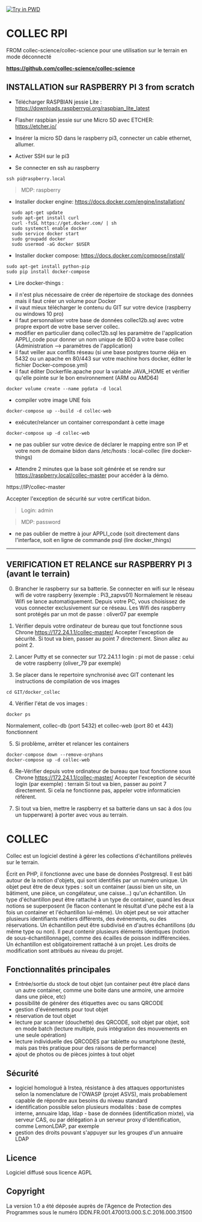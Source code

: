 
[![Try in PWD](https://cdn.rawgit.com/play-with-docker/stacks/cff22438/assets/images/button.png)](http://play-with-docker.com?stack=https://raw.githubusercontent.com/collec-science/docker-collec/master/docker-compose.yml)

COLLEC RPI
============

FROM collec-science/collec-science pour une utilisation sur le terrain en mode déconnecté

**https://github.com/collec-science/collec-science**


INSTALLATION sur RASPBERRY PI 3 from scratch
------------

* Télécharger RASPBIAN jessie Lite : https://downloads.raspberrypi.org/raspbian_lite_latest

* Flasher raspbian jessie sur une Micro SD avec ETCHER: https://etcher.io/

* Insérer la micro SD dans le raspberry pi3, connecter un cable ethernet, allumer.

* Activer SSH sur le pi3

* Se connecter en ssh au raspberry

```
ssh pi@raspberry.local
```

> MDP: raspberry

* Installer docker engine: https://docs.docker.com/engine/installation/

```
  sudo apt-get update
  sudo apt-get install curl
  curl -fsSL https://get.docker.com/ | sh
  sudo systemctl enable docker
  sudo service docker start
  sudo groupadd docker
  sudo usermod -aG docker $USER
```

* Installer docker compose: https://docs.docker.com/compose/install/

```
sudo apt-get install python-pip
sudo pip install docker-compose
```

* Lire docker-things :

- il n'est plus nécessaire de créer de répertoire de stockage des données mais il faut créer un volume pour Docker
- il vaut mieux télécharger le contenu du GIT sur votre device (raspberry ou windows 10 pro)
- il faut personnaliser votre base de données collec12b.sql avec votre propre export de votre base server collec.
- modifier en particulier danq collec12b.sql les paramètre de l'application APPLI_code pour donner un nom unique de BDD à votre base collec (Administration --> paramètres de l'application)
- il faut veiller aux conflits réseau (si une base postgres tourne déja en 5432 ou un apache en 80/443 sur votre machine hors docker, éditer le fichier Docker-compose.yml)
- il faut éditer Dockerfile.apache pour la variable JAVA_HOME et vérifier qu'elle pointe sur le bon environnement (ARM ou AMD64)

```
docker volume create --name pgdata -d local
```

- compiler votre image UNE fois
```
docker-compose up --build -d collec-web
```

- exécuter/relancer un container correspondant à cette image
```
docker-compose up -d collec-web
```

- ne pas oublier sur votre device de déclarer le mapping entre son IP et votre nom de domaine bidon dans /etc/hosts : local-collec
(lire docker-things)

- Attendre 2 minutes que la base soit générée et se rendre sur https://raspberry.local/collec-master pour accéder à la démo.

https://IP/collec-master

Accepter l'exception de sécurité sur votre certificat bidon.

> Login: admin

> MDP: password

- ne pas oublier de mettre à jour APPLI_code (soit directement dans l'interface, soit en ligne de commande psql (lire docker_things)


--------------------------------------------------------------------------------

VERIFICATION ET RELANCE sur RASPBERRY PI 3 (avant le terrain)
------------


0. Brancher le raspberry sur sa batterie. Se connecter en wifi sur le réseau wifi de votre raspberry (exemple : Pi3_zapvs01)
Normalement le réseau Wifi se lance automatiquement. Depuis votre PC, vous choisissez de vous connecter exclusivement sur ce réseau.
Les Wifi des raspberry sont protégés par un mot de passe : oliver07 par exemple

1. Vérifier depuis votre ordinateur de bureau que tout fonctionne sous Chrone
https://172.24.1.1/collec-master/
Accepter l'exception de sécurité.
Si tout va bien, passer au point 7 directement.
Sinon allez au point 2.

2. Lancer Putty et se connecter sur 172.24.1.1
login : pi
mot de passe : celui de votre raspberry (oliver_79 par exemple)

3. Se placer dans le repertoire synchronisé avec GIT contenant les instructions de compilation de vos images
```
cd GIT/docker_collec
```

4. Vérifier l'état de vos images :
```
docker ps
```
Normalement, collec-db (port 5432) et collec-web (port 80 et 443) fonctionnent

5. Si problème, arrêter et relancer les containers
```
docker-compose down --remove-orphans
docker-compose up -d collec-web
```

6. Re-Vérifier depuis votre ordinateur de bureau que tout fonctionne sous Chrone
https://172.24.1.1/collec-master/
Accepter l'exception de sécurité
login (par exemple) : terrain
Si tout va bien, passer au point 7 directement.
Si cela ne fonctionne pas, appeler votre informaticien référent.

7. Si tout va bien, mettre le raspberry et sa batterie dans un sac à dos (ou un tupperware) à porter avec vous au terrain.

COLLEC
============
Collec est un logiciel destiné à gérer les collections d'échantillons prélevés sur le terrain.

Écrit en PHP, il fonctionne avec une base de données Postgresql. Il est bâti autour de la notion d'objets, qui sont identifiés par un numéro unique. Un objet peut être de deux types : soit un container (aussi bien un site, un bâtiment, une pièce, un congélateur, une caisse...) qu'un échantillon.
Un type d'échantillon peut être rattaché à un type de container, quand les deux notions se superposent (le flacon contenant le résultat d'une pêche est à la fois un container et l'échantillon lui-même).
Un objet peut se voir attacher plusieurs identifiants métiers différents, des événements, ou des réservations.
Un échantillon peut être subdivisé en d'autres échantillons (du même type ou non). Il peut contenir plusieurs éléments identiques (notion de sous-échantillonnage), comme des écailles de poisson indifférenciées.
Un échantillon est obligatoirement rattaché à un projet. Les droits de modification sont attribués au niveau du projet.

Fonctionnalités principales
---------------------------
- Entrée/sortie du stock de tout objet (un container peut être placé dans un autre container, comme une boite dans une armoire, une armoire dans une pièce, etc)
- possibilité de générer des étiquettes avec ou sans QRCODE
- gestion d'événements pour tout objet
- réservation de tout objet
- lecture par scanner (douchette) des QRCODE, soit objet par objet, soit en mode batch (lecture multiple, puis intégration des mouvements en une seule opération)
- lecture individuelle des QRCODES par tablette ou smartphone (testé, mais pas très pratique pour des raisons de performance)
- ajout de photos ou de pièces jointes à tout objet

Sécurité
--------
- logiciel homologué à Irstea, résistance à des attaques opportunistes selon la nomenclature de l'OWASP (projet ASVS), mais probablement capable de répondre aux besoins du niveau standard
- identification possible selon plusieurs modalités : base de comptes interne, annuaire ldap, ldap - base de données (identification mixte), via serveur CAS, ou par délégation à un serveur proxy d'identification, comme LemonLDAP, par exemple
- gestion des droits pouvant s'appuyer sur les groupes d'un annuaire LDAP

Licence
-------
Logiciel diffusé sous licence AGPL

Copyright
---------
La version 1.0 a été déposée auprès de l'Agence de Protection des Programmes sous le numéro IDDN.FR.001.470013.000.S.C.2016.000.31500
